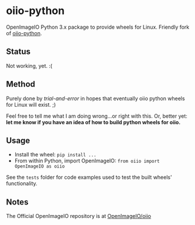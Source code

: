 # oiio-python

OpenImageIO Python 3.x package to provide wheels for Linux. Friendly fork of [oiio-python](https://github.com/fredrikaverpil/oiio-python).

## Status

Not working, yet. :(

## Method

Purely done by *trial-and-error* in hopes that eventually oiio python wheels for Linux will exist. ;)

Feel free to tell me what I am doing wrong...or right with this. Or, better yet: **let me know if you have an idea of how to build python wheels for oiio.**

## Usage

- Install the wheel: `pip install ...`
- From within Python, import OpenImageIO: `from oiio import OpenImageIO as oiio`

See the `tests` folder for code examples used to test the built wheels' functionality.

## Notes

The Official OpenImageIO repository is at [OpenImageIO/oiio](https://github.com/OpenImageIO/oiio)
